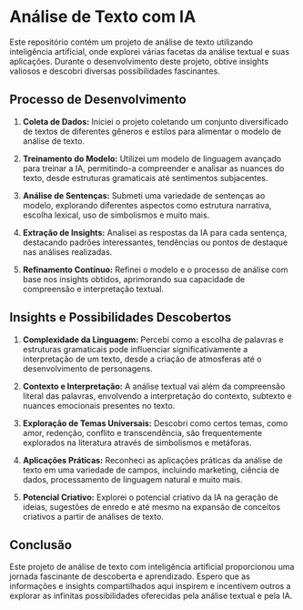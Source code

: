 # Análise de Texto com IA

Este repositório contém um projeto de análise de texto utilizando inteligência artificial, onde explorei várias facetas da análise textual e suas aplicações. Durante o desenvolvimento deste projeto, obtive insights valiosos e descobri diversas possibilidades fascinantes.

## Processo de Desenvolvimento

1. **Coleta de Dados:** Iniciei o projeto coletando um conjunto diversificado de textos de diferentes gêneros e estilos para alimentar o modelo de análise de texto.

2. **Treinamento do Modelo:** Utilizei um modelo de linguagem avançado para treinar a IA, permitindo-a compreender e analisar as nuances do texto, desde estruturas gramaticais até sentimentos subjacentes.

3. **Análise de Sentenças:** Submeti uma variedade de sentenças ao modelo, explorando diferentes aspectos como estrutura narrativa, escolha lexical, uso de simbolismos e muito mais.

4. **Extração de Insights:** Analisei as respostas da IA para cada sentença, destacando padrões interessantes, tendências ou pontos de destaque nas análises realizadas.

5. **Refinamento Contínuo:** Refinei o modelo e o processo de análise com base nos insights obtidos, aprimorando sua capacidade de compreensão e interpretação textual.

## Insights e Possibilidades Descobertos

1. **Complexidade da Linguagem:** Percebi como a escolha de palavras e estruturas gramaticais pode influenciar significativamente a interpretação de um texto, desde a criação de atmosferas até o desenvolvimento de personagens.

2. **Contexto e Interpretação:** A análise textual vai além da compreensão literal das palavras, envolvendo a interpretação do contexto, subtexto e nuances emocionais presentes no texto.

3. **Exploração de Temas Universais:** Descobri como certos temas, como amor, redenção, conflito e transcendência, são frequentemente explorados na literatura através de simbolismos e metáforas.

4. **Aplicações Práticas:** Reconheci as aplicações práticas da análise de texto em uma variedade de campos, incluindo marketing, ciência de dados, processamento de linguagem natural e muito mais.

5. **Potencial Criativo:** Explorei o potencial criativo da IA na geração de ideias, sugestões de enredo e até mesmo na expansão de conceitos criativos a partir de análises de texto.

## Conclusão

Este projeto de análise de texto com inteligência artificial proporcionou uma jornada fascinante de descoberta e aprendizado. Espero que as informações e insights compartilhados aqui inspirem e incentivem outros a explorar as infinitas possibilidades oferecidas pela análise textual e pela IA.
